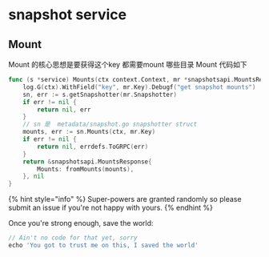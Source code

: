 # snapshot service

## Mount

Mount 的核心思想是要获得这个key 都需要mount 哪些目录 Mount 代码如下

```go
func (s *service) Mounts(ctx context.Context, mr *snapshotsapi.MountsRequest) (*snapshotsapi.MountsResponse, error) {
    log.G(ctx).WithField("key", mr.Key).Debugf("get snapshot mounts")
    sn, err := s.getSnapshotter(mr.Snapshotter)
    if err != nil {
        return nil, err
    }
    // sn 是  metadata/snapshot.go snapshotter struct
    mounts, err := sn.Mounts(ctx, mr.Key)
    if err != nil {
        return nil, errdefs.ToGRPC(err)
    }
    return &snapshotsapi.MountsResponse{
        Mounts: fromMounts(mounts),
    }, nil
}
```

{% hint style="info" %}
Super-powers are granted randomly so please submit an issue if you're not happy with yours.
{% endhint %}

Once you're strong enough, save the world:

```go
// Ain't no code for that yet, sorry 
echo 'You got to trust me on this, I saved the world'
```

